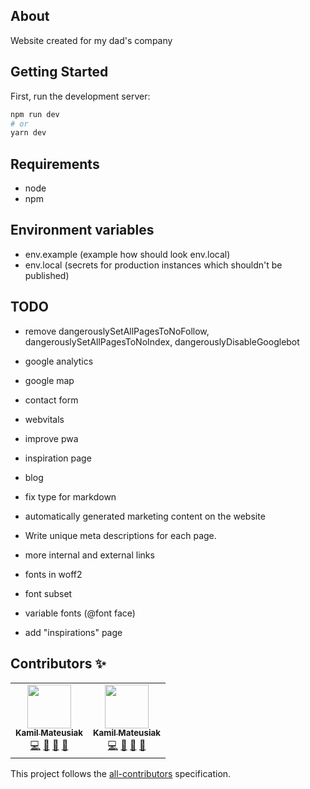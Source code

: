 ## About

Website created for my dad's company

## Getting Started

First, run the development server:

```bash
npm run dev
# or
yarn dev
```

## Requirements

- node
- npm

## Environment variables

- env.example (example how should look env.local)
- env.local (secrets for production instances which shouldn't be published)

## TODO

- remove dangerouslySetAllPagesToNoFollow, dangerouslySetAllPagesToNoIndex, dangerouslyDisableGooglebot

- google analytics
- google map
- contact form
- webvitals
- improve pwa
- inspiration page
- blog
- fix type for markdown
- automatically generated marketing content on the website
- Write unique meta descriptions for each page.
- more internal and external links
- fonts in woff2
- font subset
- variable fonts (@font face)
- add "inspirations" page

## Contributors ✨
<!-- ALL-CONTRIBUTORS-LIST:START - Do not remove or modify this section -->
<!-- prettier-ignore-start -->
<!-- markdownlint-disable -->
<table>
  <tr>
    <td align="center"><a href="https://github.com/Dilven"><img src="https://avatars.githubusercontent.com/u/26671751?v=4" width="70px;" alt=""/><br /><sub><b>Kamil Mateusiak</b></sub></a><br /><a href="https://github.com/Dilven/solidgate/commits?author=Dilven" title="Code">💻</a> <a href="#maintenance-Dilven" title="Maintenance">🚧</a> <a href="#projectManagement-Dilven" title="Project Management">📆</a> <a href="https://github.com/Dilven/solidgate/pulls?q=is%3Apr+reviewed-by%3ADilven" title="Reviewed Pull Requests">👀</a></td>
    <td align="center"><a href="https://github.com/kamilmateusiak"><img src="https://avatars.githubusercontent.com/u/24607370?v=4" width="70px;" alt=""/><br /><sub><b>Kamil Mateusiak</b></sub></a><br /><a href="https://github.com/Dilven/solidgate/commits?author=kamilmateusiak" title="Code">💻</a> <a href="#maintenance-kamilmateusiak" title="Maintenance">🚧</a> <a href="#projectManagement-kamilmateusiak" title="Project Management">📆</a> <a href="https://github.com/Dilven/solidgate/pulls?q=is%3Apr+reviewed-by%3Akamilmateusiak" title="Reviewed Pull Requests">👀</a></td>
  </tr>
</table>

<!-- markdownlint-restore -->
<!-- prettier-ignore-end -->

<!-- ALL-CONTRIBUTORS-LIST:END -->

This project follows the [all-contributors](https://allcontributors.org) specification.
